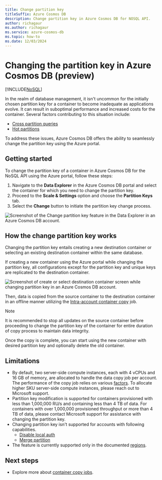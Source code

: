 ```yaml
---
title: Change partition key
titleSuffix: Azure Cosmos DB
description: Change partition key in Azure Cosmos DB for NOSQL API.
author: richagaur
ms.author: richagaur
ms.service: azure-cosmos-db
ms.topic: how-to
ms.date: 12/03/2024
---
```


# Changing the partition key in Azure Cosmos DB (preview)

[!INCLUDE[NoSQL](../includes/appliesto-nosql.md)]

In the realm of database management, it isn't uncommon for the initially chosen partition key for a container to become inadequate as applications evolve. It can result in suboptimal performance and increased costs for the container. Several factors contributing to this situation include:

- [Cross partition queries](how-to-query-container.md#avoid-cross-partition-queries)
- [Hot partitions](troubleshoot-request-rate-too-large.md?tabs=resource-specific#how-to-identify-the-hot-partition)

To address these issues, Azure Cosmos DB offers the ability to seamlessly change the partition key using the Azure portal.

## Getting started

To change the partition key of a container in Azure Cosmos DB for the NoSQL API using the Azure portal, follow these steps:

1. Navigate to the **Data Explorer** in the Azure Cosmos DB portal and select the container for which you need to change the partition key.
2. Proceed to the **Scale & Settings** option and choose the **Partition Keys** tab.
3. Select the **Change** button to initiate the partition key change process.

![Screenshot of the Change partition key feature in the Data Explorer in an Azure Cosmos DB account.](media/change-partition-key/cosmosdb-change-partition-key.png)

## How the change partition key works

Changing the partition key entails creating a new destination container or selecting an existing destination container within the same database.

If creating a new container using the Azure portal while changing the partition key, all configurations except for the partition key and unique keys are replicated to the destination container.

![Screenshot of create or select destination container screen while changing partition key in an Azure Cosmos DB account.](media/change-partition-key/cosmosdb-change-partition-key-create-container.png)

Then, data is copied from the source container to the destination container in an offline manner utilizing the [Intra-account container copy](../container-copy.md#how-does-container-copy-work) job.

>[!Note]
> It is recommended to stop all updates on the source container before proceeding to change the partition key of the container for entire duration of copy process to maintain data integrity.

Once the copy is complete, you can start using the new container with desired partition key and optionally delete the old container.


## Limitations
- By default, two server-side compute instances, each with 4 vCPUs and 16 GB of memory, are allocated to handle the data copy job per account. The performance of the copy job relies on various [factors](../container-copy.md#factors-that-affect-the-rate-of-a-copy-job). To allocate higher SKU server-side compute instances, please reach out to Microsoft support.
- Partition key modification is supported for containers provisioned with less than 1,000,000 RU/s and containing less than 4 TB of data. For containers with over 1,000,000 provisioned throughput or more than 4 TB of data, please contact Microsoft support for assistance with changing the partition key.
- Changing partition key isn't supported for accounts with following capabilities.
  - [Disable local auth](how-to-connect-role-based-access-control.md#disable-key-based-authenticattion)
   * [Merge partition](../merge.md)
- The feature is currently supported only in the documented [regions](../container-copy.md#supported-regions).
  
## Next steps

- Explore more about [container copy jobs](../container-copy.md).
